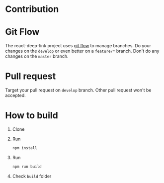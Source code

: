 # Contribution

# Git Flow

The react-deep-link project uses [git flow](https://github.com/nvie/gitflow) to manage branches.
Do your changes on the `develop` or even better on a `feature/*` branch. Don't do any changes on the `master` branch.

# Pull request

Target your pull request on `develop` branch. Other pull request won't be accepted.

# How to build

1. Clone

2. Run

   ```sh
   npm install
   ```

3. Run

   ```sh
   npm run build
   ```

4. Check `build` folder
